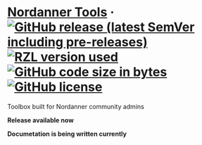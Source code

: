 # [Nordanner Tools](https://nordanner.raziel.dev) &middot; [![GitHub release (latest SemVer including pre-releases)](https://img.shields.io/github/v/release/Raziel2244/nord?logo=github&logoColor=white&sort=semver)](https://github.com/Raziel2244/nord/releases) [![RZL version used](https://img.shields.io/badge/rzl-v1.3.0-blue)](https://github.com/Raziel2244/rzl) [![GitHub code size in bytes](https://img.shields.io/github/languages/code-size/Raziel2244/nord)]() [![GitHub license](https://img.shields.io/github/license/Raziel2244/nord)](https://github.com/Raziel2244/nord/blob/master/LICENSE)

Toolbox built for Nordanner community admins

**Release available now**

__Documetation is being written currently__
